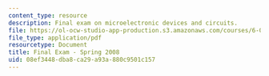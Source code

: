 ```yaml
---
content_type: resource
description: Final exam on microelectronic devices and circuits.
file: https://ol-ocw-studio-app-production.s3.amazonaws.com/courses/6-012-microelectronic-devices-and-circuits-fall-2009/08ef3448dba8ca29a93a880c9501c157_MIT6_012F09_final_s08.pdf
file_type: application/pdf
resourcetype: Document
title: Final Exam - Spring 2008
uid: 08ef3448-dba8-ca29-a93a-880c9501c157
---
```

